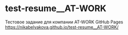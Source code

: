 # test-resume__AT-WORK
Тестовое задание для компании AT-WORK
GitHub Pages https://nikabelyakova.github.io/test-resume__AT-WORK/
